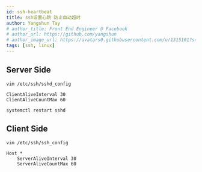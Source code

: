 ```yaml
---
id: ssh-heartbeat
title: ssh设置心跳 防止自动超时
author: Yangshun Tay
# author_title: Front End Engineer @ Facebook
# author_url: https://github.com/yangshun
# author_image_url: https://avatars0.githubusercontent.com/u/1315101?s=400&v=4
tags: [ssh, linux]
---
```



## Server Side

`vim /etc/ssh/sshd_config`

```
ClientAliveInterval 30
ClientAliveCountMax 60
```

`systemctl restart sshd`


## Client Side

`vim /etc/ssh/ssh_config`

```
Host *
    ServerAliveInterval 30
    ServerAliveCountMax 60
```

